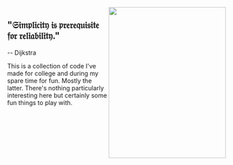 <img align="right" src="https://i.imgur.com/YZ5Au0M.png" width=270px height=350px />

## "𝔖𝔦𝔪𝔭𝔩𝔦𝔠𝔦𝔱𝔶 𝔦𝔰 𝔭𝔯𝔢𝔯𝔢𝔮𝔲𝔦𝔰𝔦𝔱𝔢 𝔣𝔬𝔯 𝔯𝔢𝔩𝔦𝔞𝔟𝔦𝔩𝔦𝔱𝔶."
-- Dijkstra

This is a collection of code I've made for college and during my spare time for fun. Mostly the latter.
There's nothing particularly interesting here but certainly some fun things to play with.

